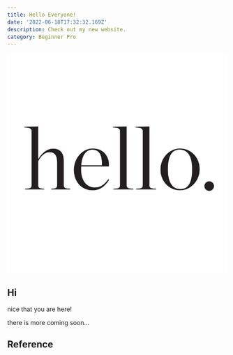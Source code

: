 ```yaml
---
title: Hello Everyone!
date: '2022-06-18T17:32:32.169Z'
description: Check out my new website.
category: Beginner Pro
---
```


![hello](../assets/hello.png)

## Hi

nice that you are here!

there is more coming soon...

## Reference

